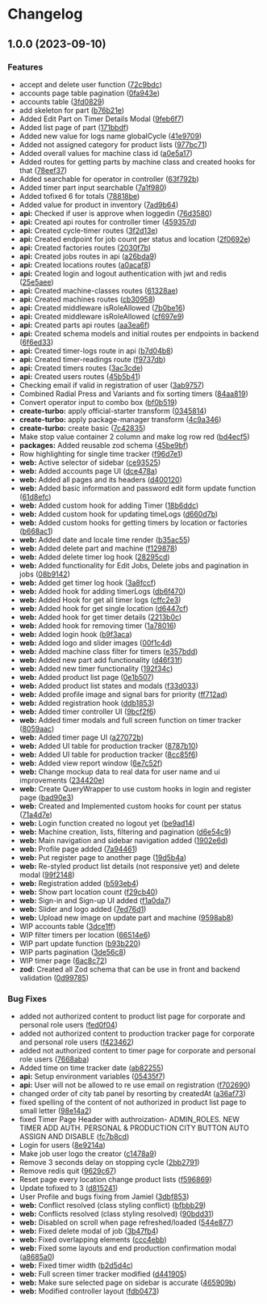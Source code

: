 # Changelog

## 1.0.0 (2023-09-10)

### Features

- accept and delete user function ([72c9bdc](https://github.com/ieko-media/apms/commit/72c9bdc9b3f73b422a4207e4165530b07cc1d791))
- accounts page table pagination ([0fa943e](https://github.com/ieko-media/apms/commit/0fa943e789a47c68d5748c289fd6376869e4032d))
- accounts table ([3fd0829](https://github.com/ieko-media/apms/commit/3fd082996179ce65f116484331efe593f34c4eca))
- add skeleton for part ([b76b21e](https://github.com/ieko-media/apms/commit/b76b21ec6e353be6557cc3bb71437d879e77f44b))
- Added Edit Part on Timer Details Modal ([9feb6f7](https://github.com/ieko-media/apms/commit/9feb6f743b104d60138291988386f242af6502ee))
- Added list page of part ([171bbdf](https://github.com/ieko-media/apms/commit/171bbdfaef16740607f4807f1136c8bfd9befde0))
- Added new value for logs name globalCycle ([41e9709](https://github.com/ieko-media/apms/commit/41e970969f2838f2f3bf2ae0aa1e04779f0d91ff))
- Added not assigned category for product lists ([977bc71](https://github.com/ieko-media/apms/commit/977bc714f2c0a5e655098ef20d5f86e164bb4cdd))
- Added overall values for machine class id ([a0e5a17](https://github.com/ieko-media/apms/commit/a0e5a177d51c7f3291c2fa0658fbcebf8fd30f8b))
- Added routes for getting parts by machine class and created hooks for that ([78eef37](https://github.com/ieko-media/apms/commit/78eef37867a48ea240acd5798ad5ec24681865bb))
- Added searchable for operator in controller ([63f792b](https://github.com/ieko-media/apms/commit/63f792bbf88b76f3008a8c10c4b3ff7631dc2b11))
- Added timer part input searchable ([7a1f980](https://github.com/ieko-media/apms/commit/7a1f9802a6fffb7a654d644fa9acb8b5e182087b))
- Added tofixed 6 for totals ([78818be](https://github.com/ieko-media/apms/commit/78818be6a4c0b2b352aad954838ef4947b368ea0))
- Added value for product in inventory ([7ad9b64](https://github.com/ieko-media/apms/commit/7ad9b6485b74c45900051bc82394a75d7ddaa1b1))
- **api:** Checked if user is approve when loggedin ([76d3580](https://github.com/ieko-media/apms/commit/76d358062b6909ab5b290ce7d9e0a4254927da7e))
- **api:** Created api routes for controller timer ([459357d](https://github.com/ieko-media/apms/commit/459357d5d53206179678882d310bb153b588d2a9))
- **api:** Created cycle-timer routes ([3f2d13e](https://github.com/ieko-media/apms/commit/3f2d13e3c07f204be9870fe64c7513dd5c264d43))
- **api:** Created endpoint for job count per status and location ([2f0692e](https://github.com/ieko-media/apms/commit/2f0692e7a606adb45a51a57699963af205f2e417))
- **api:** Created factories routes ([2030f7b](https://github.com/ieko-media/apms/commit/2030f7b895fe89858dce61ed82b04bb6b39655c5))
- **api:** Created jobs routes in api ([a26bda9](https://github.com/ieko-media/apms/commit/a26bda97449c1e294924767756459975764fe7a3))
- **api:** Created locations routes ([a0acaf8](https://github.com/ieko-media/apms/commit/a0acaf8db393c25864885dd0823f51b774c77aeb))
- **api:** Created login and logout authentication with jwt and redis ([25e5aee](https://github.com/ieko-media/apms/commit/25e5aeebdf3521004f3a104aaa02d5aa6148eac6))
- **api:** Created machine-classes routes ([61328ae](https://github.com/ieko-media/apms/commit/61328aec073cd1d44b6adf386e4869667a79860d))
- **api:** Created machines routes ([cb30958](https://github.com/ieko-media/apms/commit/cb3095883b996bdee7093dd21f51d05f36ab8314))
- **api:** Created middleware isRoleAllowed ([7b0be16](https://github.com/ieko-media/apms/commit/7b0be16f05bb3ce24bcd9345646c7d3aa27c0176))
- **api:** Created middleware isRoleAllowed ([cf697e9](https://github.com/ieko-media/apms/commit/cf697e9c272c63aac4c9e9be0d181361824ee3f6))
- **api:** Created parts api routes ([aa3ea6f](https://github.com/ieko-media/apms/commit/aa3ea6f3b826e7ff083f7067e9d1101dfe3b8430))
- **api:** Created schema models and initial routes per endpoints in backend ([6f6ed33](https://github.com/ieko-media/apms/commit/6f6ed333d7232d79fba42b4e4a3c7ae5bd8b87fb))
- **api:** Created timer-logs route in api ([b7d04b8](https://github.com/ieko-media/apms/commit/b7d04b889d91cb10237f76ad8130965dda6f8706))
- **api:** Created timer-readings route ([f9737db](https://github.com/ieko-media/apms/commit/f9737dbfa99e190812da9c3d832ec3ba3eb84cb6))
- **api:** Created timers routes ([3ac3cde](https://github.com/ieko-media/apms/commit/3ac3cde6f931d06f30ef33ffb37b26b53075b196))
- **api:** Created users routes ([45b5b41](https://github.com/ieko-media/apms/commit/45b5b4144c2c07d421e7da8d4117b1f8169ac3ac))
- Checking email if valid in registration of user ([3ab9757](https://github.com/ieko-media/apms/commit/3ab9757b379ecc101f66b97cf93b23979e48fb1f))
- Combined Radial Press and Variants and fix sorting timers ([84aa819](https://github.com/ieko-media/apms/commit/84aa819041d6d4c47c4bdbf26243e4be792a7770))
- Convert operator input to combo box ([bf0b519](https://github.com/ieko-media/apms/commit/bf0b5191fdd8f75586322ccd1d1dc6146f1e164e))
- **create-turbo:** apply official-starter transform ([0345814](https://github.com/ieko-media/apms/commit/034581410544109d06ffcb9e5d3e594bd727c177))
- **create-turbo:** apply package-manager transform ([4c9a346](https://github.com/ieko-media/apms/commit/4c9a3464d61a2ad24abc14daebe82603e1cb1989))
- **create-turbo:** create basic ([7c42835](https://github.com/ieko-media/apms/commit/7c428350c893587e3cdec440a623565b32a1874a))
- Make stop value container 2 column and make log row red ([bd4ecf5](https://github.com/ieko-media/apms/commit/bd4ecf5bac56100d190f755b80db8429344f0421))
- **packages:** Added reusable zod schema ([45be9bf](https://github.com/ieko-media/apms/commit/45be9bf856b77821b1af618a85d71aabbe5ee16a))
- Row highlighting for single time tracker ([f96d7e1](https://github.com/ieko-media/apms/commit/f96d7e13a681611bfea9809eb91f6ef6ebc2b5ad))
- **web:** Active selector of sidebar ([ce93525](https://github.com/ieko-media/apms/commit/ce9352525a9c6fa0d69491054220c0e94c9a24dc))
- **web:** Added accounts page UI ([dce478a](https://github.com/ieko-media/apms/commit/dce478ae239684c69047a7dcc2641bd700e8798f))
- **web:** Added all pages and its headers ([d400120](https://github.com/ieko-media/apms/commit/d400120c63680cce048e1398c21f8b2e05efe056))
- **web:** Added basic information and password edit form update function ([61d8efc](https://github.com/ieko-media/apms/commit/61d8efcbdde5f7066dee55da14673257d41010ba))
- **web:** Added custom hook for adding Timer ([18b6ddc](https://github.com/ieko-media/apms/commit/18b6ddce0a8c4d4524bd504f99c76309756bcaf8))
- **web:** Added custom hook for updating timeLogs ([d660d7b](https://github.com/ieko-media/apms/commit/d660d7b02168f96c34b0e29f2fa93a7682cf8c4a))
- **web:** Added custom hooks for getting timers by location or factories ([b668ac1](https://github.com/ieko-media/apms/commit/b668ac11a80ddccca95715856c6aa04fdb45884b))
- **web:** Added date and locale time render ([b35ac55](https://github.com/ieko-media/apms/commit/b35ac55e84b3ce23ca19441e6702aecf7d1d2fbe))
- **web:** Added delete part and machine ([f129878](https://github.com/ieko-media/apms/commit/f1298787436c12c3a987d7591a2e6bca00e2755a))
- **web:** Added delete timer log hook ([28295cd](https://github.com/ieko-media/apms/commit/28295cd8ae880f97336f4e998b2878480780dde7))
- **web:** Added functionality for Edit Jobs, Delete jobs and pagination in jobs ([08b9142](https://github.com/ieko-media/apms/commit/08b9142f027e4e3cf8753ce45f3cbf114949fd18))
- **web:** Added get timer log hook ([3a8fccf](https://github.com/ieko-media/apms/commit/3a8fccf11641add2d5e99c8c1e1aa650d1dd8444))
- **web:** Added hook for adding timerLogs ([db6f470](https://github.com/ieko-media/apms/commit/db6f470bf2741520356b1a22565987a41e237343))
- **web:** Added Hook for get all timer logs ([cffc2e3](https://github.com/ieko-media/apms/commit/cffc2e33c93e695e3e50e6bac84294abc9eceeaf))
- **web:** Added hook for get single location ([d6447cf](https://github.com/ieko-media/apms/commit/d6447cfbe078536542613f0b1c09d32dbdd9a286))
- **web:** Added hook for get timer details ([2213b0c](https://github.com/ieko-media/apms/commit/2213b0c286aab322f73353cf4803cd848aecfb47))
- **web:** Added hook for removing timer ([1a78016](https://github.com/ieko-media/apms/commit/1a78016b073592a8b4159c3bcc5ec4627394983c))
- **web:** Added login hook ([b9f3aca](https://github.com/ieko-media/apms/commit/b9f3aca979c43784c83e7c855ff891b05f0dd731))
- **web:** Added logo and slider images ([00f1c4d](https://github.com/ieko-media/apms/commit/00f1c4d4866dcb9657c5446482e77881d431a387))
- **web:** Added machine class filter for timers ([e357bdd](https://github.com/ieko-media/apms/commit/e357bddaec2098103419395aca11ab856e809527))
- **web:** Added new part add functionality ([d46f31f](https://github.com/ieko-media/apms/commit/d46f31f6903d61dde149bc71bcd04f773a3e5309))
- **web:** Added new timer functionality ([192f34c](https://github.com/ieko-media/apms/commit/192f34c4bfbfc379835d7aab40ecbafa7c7fb966))
- **web:** Added product list page ([0e1b507](https://github.com/ieko-media/apms/commit/0e1b507a5ac7d3ec7cb4ea05af2924d1a46d42ef))
- **web:** Added product list states and modals ([f33d033](https://github.com/ieko-media/apms/commit/f33d033114a1dbf4efb1ec6aa2fc2e2db4e35243))
- **web:** Added profile image and signal bars for priority ([ff712ad](https://github.com/ieko-media/apms/commit/ff712adb007e872eb9730f059aa21642df144b15))
- **web:** Added registration hook ([ddb1853](https://github.com/ieko-media/apms/commit/ddb18536212c0d523432dc96a6bbbcad46d70661))
- **web:** Added timer controller UI ([9bcf2f6](https://github.com/ieko-media/apms/commit/9bcf2f60acea0f31b727025728cc0ee3b8f39e42))
- **web:** Added timer modals and full screen function on timer tracker ([8059aac](https://github.com/ieko-media/apms/commit/8059aac47b96f62ac0c90a0e75612a34259cd602))
- **web:** Added timer page UI ([a27072b](https://github.com/ieko-media/apms/commit/a27072b3d05fafb56f879c4ae5b75c8968953f72))
- **web:** Added UI table for production tracker ([8787b10](https://github.com/ieko-media/apms/commit/8787b10268a1bfad8fb9f2e00e5b76092c48adf9))
- **web:** Added UI table for production tracker ([8cc85f6](https://github.com/ieko-media/apms/commit/8cc85f6184303bdf45b0b943ccc57a82c8895139))
- **web:** Added view report window ([6e7c52f](https://github.com/ieko-media/apms/commit/6e7c52ffc99b3931f431064513b4c631581049d3))
- **web:** Change mockup data to real data for user name and ui improvements ([234420e](https://github.com/ieko-media/apms/commit/234420eb2dc00e1c2f5d20a3886ba6643930881b))
- **web:** Create QueryWrapper to use custom hooks in login and register page ([bad90e3](https://github.com/ieko-media/apms/commit/bad90e31c2ff1cb3d4975d2abff915c95708e244))
- **web:** Created and Implemented custom hooks for count per status ([71a4d7e](https://github.com/ieko-media/apms/commit/71a4d7e258cd8953e69484fc4babba7303f494d8))
- **web:** Login function created no logout yet ([be9ad14](https://github.com/ieko-media/apms/commit/be9ad141cc9698e1525878cdca14217449e17dbc))
- **web:** Machine creation, lists, filtering and pagination ([d6e54c9](https://github.com/ieko-media/apms/commit/d6e54c952e39a48e5a677a4a9f908777a9d15264))
- **web:** Main navigation and sidebar navigation added ([1902e6d](https://github.com/ieko-media/apms/commit/1902e6df0407bfebbd8096a57296ff26e301d13c))
- **web:** Profile page added ([7a94461](https://github.com/ieko-media/apms/commit/7a94461e64b408563fcea873c81d25c7f8b58802))
- **web:** Put register page to another page ([19d5b4a](https://github.com/ieko-media/apms/commit/19d5b4a023228e274a822766a829f7de8aa78b65))
- **web:** Re-styled product list details (not responsive yet) and delete modal ([99f2148](https://github.com/ieko-media/apms/commit/99f21489dfba43264fde575d665c7d0985e0ccd4))
- **web:** Registration added ([b593eb4](https://github.com/ieko-media/apms/commit/b593eb4231ab271d139ab41ee54522b28dbc7795))
- **web:** Show part location count ([f29cb40](https://github.com/ieko-media/apms/commit/f29cb40f98f842bdb9a7102cf80bcc770161b06e))
- **web:** Sign-in and Sign-up UI added ([f1a0da7](https://github.com/ieko-media/apms/commit/f1a0da7adc69ce17aceb710b7d9ea5894b3d4873))
- **web:** Slider and logo added ([7ed76d1](https://github.com/ieko-media/apms/commit/7ed76d16d8bcbe15b75ca14ded175c155a83ec94))
- **web:** Upload new image on update part and machine ([9598ab8](https://github.com/ieko-media/apms/commit/9598ab89e7c0b18b25bcb67f168695d583d0e2b0))
- WIP accounts table ([3dce1ff](https://github.com/ieko-media/apms/commit/3dce1ff3c39b411ed392968425ff10a57eef57d8))
- WIP filter timers per location ([66514e6](https://github.com/ieko-media/apms/commit/66514e646f43986fab3c7d8d30d8338bb5b37c3f))
- WIP part update function ([b93b220](https://github.com/ieko-media/apms/commit/b93b22046cefb8560e4b8ce82e33f496613ae119))
- WIP parts pagination ([3de56c8](https://github.com/ieko-media/apms/commit/3de56c8fba833a77b071ee5fa4892b816b3aba19))
- WIP timer page ([6ac8c72](https://github.com/ieko-media/apms/commit/6ac8c72306e4a6df6f284d15b9ac1f987126c5e1))
- **zod:** Created all Zod schema that can be use in front and backend validation ([0d99785](https://github.com/ieko-media/apms/commit/0d99785f383bdb2c7acfb11e5b62bdd0e8a4e419))

### Bug Fixes

- added not authorized content to product list page for corporate and personal role users ([fed0f04](https://github.com/ieko-media/apms/commit/fed0f04db8076d578f683ca45827ddbcdafd324a))
- added not authorized content to production tracker page for corporate and personal role users ([f423462](https://github.com/ieko-media/apms/commit/f4234629b204a23a8eecec409cf83d5b2408fdda))
- added not authorized content to timer page for corporate and personal role users ([7668aba](https://github.com/ieko-media/apms/commit/7668aba7f1c5c2f29f2c0f6238b30f0ed18cc3b3))
- Added time on time tracker date ([ab82255](https://github.com/ieko-media/apms/commit/ab82255ce11193f71a034a2a1dd955b5cfa693d6))
- **api:** Setup environment variables ([05435f7](https://github.com/ieko-media/apms/commit/05435f777e422c548bb3100be84c18c851194992))
- **api:** User will not be allowed to re use email on registration ([f702690](https://github.com/ieko-media/apms/commit/f7026902d34f4c60c0d7813865121a5056e2a5d6))
- changed order of city tab panel by resorting by createdAt ([a36af73](https://github.com/ieko-media/apms/commit/a36af73c1c62baee078b1db16a2aaf82783d28e3))
- fixed spelling of the content of not authorized in product list page to small letter ([98e14a2](https://github.com/ieko-media/apms/commit/98e14a2185cba89efb37a1182724311b1fb0fb6a))
- fixed Timer Page Header with authroization- ADMIN_ROLES. NEW TIMER ADD AUTH. PERSONAL & PRODUCTION CITY BUTTON AUTO ASSIGN AND DISABLE ([fc7b8cd](https://github.com/ieko-media/apms/commit/fc7b8cdd8ae77eb11b1db1fb8cb26938b52f886b))
- Login for users ([8e9214a](https://github.com/ieko-media/apms/commit/8e9214aed6c8e9ff5b903be74ac54cdb3a75c45e))
- Make job user logo the creator ([c1478a9](https://github.com/ieko-media/apms/commit/c1478a963774f0d9f95b7cf2f457e7f65a7e261c))
- Remove 3 seconds delay on stopping cycle ([2bb2791](https://github.com/ieko-media/apms/commit/2bb27910d3f28a24e6a1eb9ccb95cc71ecaee2b0))
- Remove redis quit ([9629c67](https://github.com/ieko-media/apms/commit/9629c67d443d6edb3bbee9812cc8f0fe8b3d5790))
- Reset page every location change product lists ([f596869](https://github.com/ieko-media/apms/commit/f5968690398a11310b3b9bad85d1cf164fdebef6))
- Update tofixed to 3 ([d815241](https://github.com/ieko-media/apms/commit/d8152416289deedb833c4ce4d0b5adbd742e0340))
- User Profile and bugs fixing from Jamiel ([3dbf853](https://github.com/ieko-media/apms/commit/3dbf853a69943b5c939e9f8ee4bfd54c46fdcee5))
- **web:** Conflict resolved (class styling conflict) ([bfbbb29](https://github.com/ieko-media/apms/commit/bfbbb2928a354cdf0f753d13078fe5807c2955bf))
- **web:** Conflicts resolved (class styling resolved) ([90bdd31](https://github.com/ieko-media/apms/commit/90bdd311ce977a533a228a1445c50d160f18ba76))
- **web:** Disabled on scroll when page refreshed/loaded ([544e877](https://github.com/ieko-media/apms/commit/544e877d24e037d72951423362d6b8216c63e383))
- **web:** Fixed delete modal of job ([3b47fb4](https://github.com/ieko-media/apms/commit/3b47fb4d60bf96a1b0f7f31ce5503821c3930ca3))
- **web:** Fixed overlapping elements ([ccc4ebb](https://github.com/ieko-media/apms/commit/ccc4ebbac850c85dbf1f248c7de4032794cfa9b6))
- **web:** Fixed some layouts and end production confirmation modal ([a8685a0](https://github.com/ieko-media/apms/commit/a8685a0eef0e991b69311d503488ea151ab99841))
- **web:** Fixed timer width ([b2d5d4c](https://github.com/ieko-media/apms/commit/b2d5d4cc255c499e2416893db2f4fa2a0b71b0ed))
- **web:** Full screen timer tracker modified ([d441905](https://github.com/ieko-media/apms/commit/d441905f4f72173355d7d0ac8b6bab1991a46e59))
- **web:** Make sure selected page on sidebar is accurate ([465909b](https://github.com/ieko-media/apms/commit/465909bbfd575a70163df1cc4dd023f0bf7cd8ab))
- **web:** Modified controller layout ([fdb0473](https://github.com/ieko-media/apms/commit/fdb04732d498b85eb9d233138ab29c6eb82327af))
